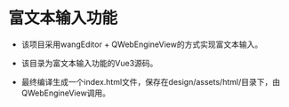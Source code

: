 # 富文本输入功能

- 该项目采用wangEditor + QWebEngineView的方式实现富文本输入。


- 该目录为富文本输入功能的Vue3源码。


- 最终编译生成一个index.html文件，保存在design/assets/html/目录下，由QWebEngineView调用。